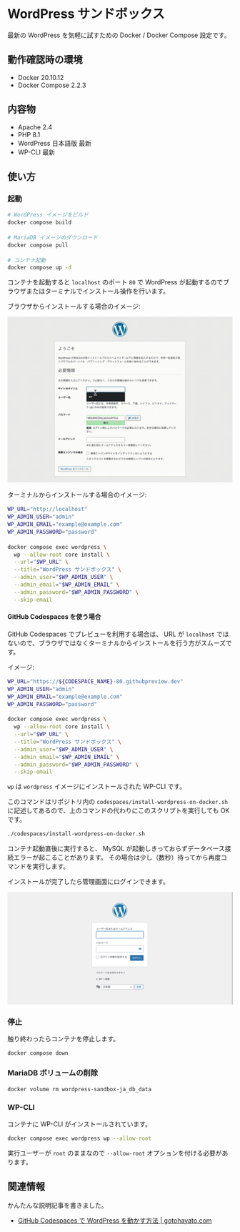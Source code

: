 # WordPress サンドボックス

最新の WordPress を気軽に試すための Docker / Docker Compose 設定です。

## 動作確認時の環境

- Docker 20.10.12
- Docker Compose 2.2.3

## 内容物

- Apache 2.4
- PHP 8.1
- WordPress 日本語版 最新
- WP-CLI 最新

## 使い方

### 起動

```bash
# WordPress イメージをビルド
docker compose build

# MariaDB イメージのダウンロード
docker compose pull

# コンテナ起動
docker compose up -d
```

コンテナを起動すると `localhost` のポート `80` で WordPress が起動するのでブラウザまたはターミナルでインストール操作を行います。

ブラウザからインストールする場合のイメージ:

![ブラウザからインストール](./assets/screenrecording-setup.gif)

ターミナルからインストールする場合のイメージ:

```bash
WP_URL="http://localhost"
WP_ADMIN_USER="admin"
WP_ADMIN_EMAIL="example@example.com"
WP_ADMIN_PASSWORD="password"

docker compose exec wordpress \
  wp --allow-root core install \
  --url="$WP_URL" \
  --title="WordPress サンドボックス" \
  --admin_user="$WP_ADMIN_USER" \
  --admin_email="$WP_ADMIN_EMAIL" \
  --admin_password="$WP_ADMIN_PASSWORD" \
  --skip-email
```

#### GitHub Codespaces を使う場合

GitHub Codespaces でプレビューを利用する場合は、 URL が `localhost` ではないので、ブラウザではなくターミナルからインストールを行う方がスムーズです。

イメージ:

```bash
WP_URL="https://${CODESPACE_NAME}-80.githubpreview.dev"
WP_ADMIN_USER="admin"
WP_ADMIN_EMAIL="example@example.com"
WP_ADMIN_PASSWORD="password"

docker compose exec wordpress \
  wp --allow-root core install \
  --url="$WP_URL" \
  --title="WordPress サンドボックス" \
  --admin_user="$WP_ADMIN_USER" \
  --admin_email="$WP_ADMIN_EMAIL" \
  --admin_password="$WP_ADMIN_PASSWORD" \
  --skip-email
```

`wp` は `wordpress` イメージにインストールされた WP-CLI です。

このコマンドはリポジトリ内の `codespaces/install-wordpress-on-docker.sh` に記述してあるので、上のコマンドの代わりにこのスクリプトを実行しても OK です。

```bash
./codespaces/install-wordpress-on-docker.sh
```

コンテナ起動直後に実行すると、 MySQL が起動しきっておらずデータベース接続エラーが起こることがあります。
その場合は少し（数秒）待ってから再度コマンドを実行します。

インストールが完了したら管理画面にログインできます。

![ログイン](./assets/screenshot-login.png)

### 停止

触り終わったらコンテナを停止します。

```bash
docker compose down
```

### MariaDB ボリュームの削除

```bash
docker volume rm wordpress-sandbox-ja_db_data
```

### WP-CLI

コンテナに WP-CLI がインストールされています。

```bash
docker compose exec wordpress wp --allow-root
```

実行ユーザーが `root` のままなので `--allow-root` オプションを付ける必要があります。

## 関連情報

かんたんな説明記事を書きました。

- [GitHub Codespaces で WordPress を動かす方法
 | gotohayato.com](https://gotohayato.com/content/543/)
